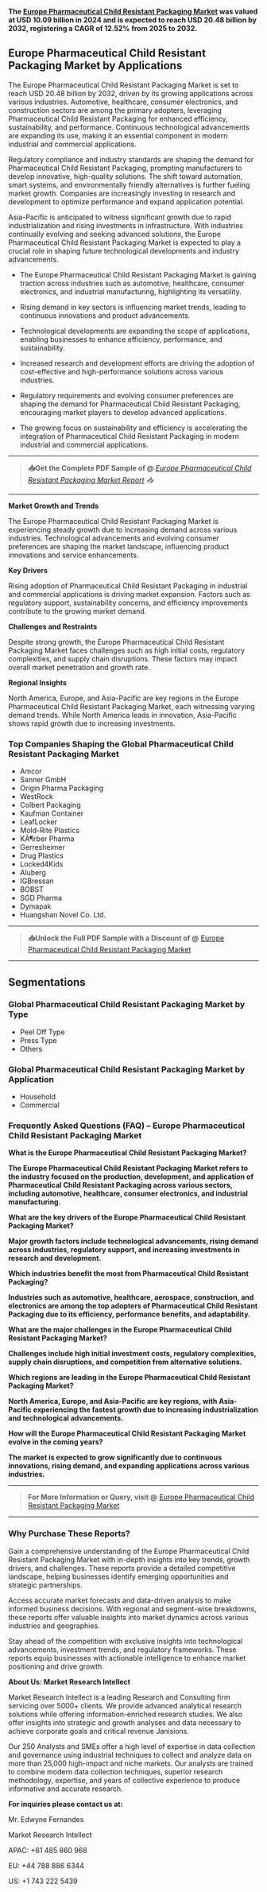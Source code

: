 <p><strong>The <a href="https://www.marketresearchintellect.com/download-sample/?rid=1069202&amp;utm_source=Pulse-April-Europe&amp;utm_medium=852">Europe Pharmaceutical Child Resistant Packaging Market</a> was valued at USD 10.09 billion in 2024 and is expected to reach USD 20.48 billion by 2032, registering a CAGR of 12.52% from 2025 to 2032.</strong></p><h2>Europe Pharmaceutical Child Resistant Packaging Market by Applications&nbsp;</h2><p><p>The Europe Pharmaceutical Child Resistant Packaging Market is set to reach USD 20.48 billion by 2032, driven by its growing applications across various industries. Automotive, healthcare, consumer electronics, and construction sectors are among the primary adopters, leveraging Pharmaceutical Child Resistant Packaging for enhanced efficiency, sustainability, and performance. Continuous technological advancements are expanding its use, making it an essential component in modern industrial and commercial applications.</p><p>Regulatory compliance and industry standards are shaping the demand for Pharmaceutical Child Resistant Packaging, prompting manufacturers to develop innovative, high-quality solutions. The shift toward automation, smart systems, and environmentally friendly alternatives is further fueling market growth. Companies are increasingly investing in research and development to optimize performance and expand application potential.</p><p>Asia-Pacific is anticipated to witness significant growth due to rapid industrialization and rising investments in infrastructure. With industries continually evolving and seeking advanced solutions, the Europe Pharmaceutical Child Resistant Packaging Market is expected to play a crucial role in shaping future technological developments and industry advancements.</p></p><ul><li><p>The Europe Pharmaceutical Child Resistant Packaging Market is gaining traction across industries such as automotive, healthcare, consumer electronics, and industrial manufacturing, highlighting its versatility.</p></li><li><p>Rising demand in key sectors is influencing market trends, leading to continuous innovations and product advancements.</p></li><li><p>Technological developments are expanding the scope of applications, enabling businesses to enhance efficiency, performance, and sustainability.</p></li><li><p>Increased research and development efforts are driving the adoption of cost-effective and high-performance solutions across various industries.</p></li><li><p>Regulatory requirements and evolving consumer preferences are shaping the demand for Pharmaceutical Child Resistant Packaging, encouraging market players to develop advanced applications.</p></li><li><p>The growing focus on sustainability and efficiency is accelerating the integration of Pharmaceutical Child Resistant Packaging in modern industrial and commercial applications.</p></li></ul><hr /><blockquote><p><strong><span class="font-[700]">📥Get the Complete PDF Sample of @ </span></strong><em><span class="font-[700]"><a href="https://www.marketresearchintellect.com/download-sample/?rid=1069202&amp;utm_source=Pulse-April-Europe&amp;utm_medium=852" target="_blank" data-tracking-control-name="article-ssr-frontend-pulse_little-text-block" data-tracking-will-navigate="" data-test-link="">Europe Pharmaceutical Child Resistant Packaging Market Report</a>&nbsp;📥</span></em></p></blockquote><hr /><p class="" data-start="77" data-end="360"><strong data-start="77" data-end="105">Market Growth and Trends</strong></p><p class="" data-start="77" data-end="360">The Europe Pharmaceutical Child Resistant Packaging Market is experiencing steady growth due to increasing demand across various industries. Technological advancements and evolving consumer preferences are shaping the market landscape, influencing product innovations and service enhancements.</p><p class="" data-start="362" data-end="606"><strong data-start="362" data-end="377">Key Drivers</strong></p><p class="" data-start="362" data-end="606">Rising adoption of Pharmaceutical Child Resistant Packaging in industrial and commercial applications is driving market expansion. Factors such as regulatory support, sustainability concerns, and efficiency improvements contribute to the growing market demand.</p><p class="" data-start="608" data-end="849"><strong data-start="608" data-end="637">Challenges and Restraints</strong></p><p class="" data-start="608" data-end="849">Despite strong growth, the Europe Pharmaceutical Child Resistant Packaging Market faces challenges such as high initial costs, regulatory complexities, and supply chain disruptions. These factors may impact overall market penetration and growth rate.</p><p class="" data-start="851" data-end="1095"><strong data-start="851" data-end="872">Regional Insights</strong></p><p class="" data-start="851" data-end="1095">North America, Europe, and Asia-Pacific are key regions in the Europe Pharmaceutical Child Resistant Packaging Market, each witnessing varying demand trends. While North America leads in innovation, Asia-Pacific shows rapid growth due to increasing investments.</p><p><h3>Top Companies Shaping the Global Pharmaceutical Child Resistant Packaging Market </h3><ul><li>Amcor</li><li>Sanner GmbH</li><li>Origin Pharma Packaging</li><li>WestRock</li><li>Colbert Packaging</li><li>Kaufman Container</li><li>LeafLocker</li><li>Mold-Rite Plastics</li><li>KÃ¶rber Pharma</li><li>Gerresheimer</li><li>Drug Plastics</li><li>Locked4Kids</li><li>Aluberg</li><li>IGBressan</li><li>BOBST</li><li>SGD Pharma</li><li>Dymapak</li><li>Huangshan Novel Co. Ltd.</li></ul></p><hr /><blockquote><p><strong>📥Unlock the Full PDF Sample with a Discount of @</strong> <a href="https://www.marketresearchintellect.com/ask-for-discount/?rid=1069202&amp;utm_source=Pulse-April-Europe&amp;utm_medium=852">Europe Pharmaceutical Child Resistant Packaging Market</a></p></blockquote><hr /><p><h2>Segmentations</h2><h3>Global Pharmaceutical Child Resistant Packaging Market by Type</h3><ul><li>Peel Off Type</li><li>Press Type</li><li>Others</li></ul><h3>Global Pharmaceutical Child Resistant Packaging Market by Application</h3><ul><li>Household</li><li>Commercial</li></ul></p><h3><strong>Frequently Asked Questions (FAQ) &ndash; Europe Pharmaceutical Child Resistant Packaging Market</strong></h3><p><strong>What is the Europe Pharmaceutical Child Resistant Packaging Market?</strong></p><p><strong>The Europe Pharmaceutical Child Resistant Packaging Market refers to the industry focused on the production, development, and application of Pharmaceutical Child Resistant Packaging across various sectors, including automotive, healthcare, consumer electronics, and industrial manufacturing.</strong></p><p><strong>What are the key drivers of the Europe Pharmaceutical Child Resistant Packaging Market?</strong></p><p><strong>Major growth factors include technological advancements, rising demand across industries, regulatory support, and increasing investments in research and development.</strong></p><p><strong>Which industries benefit the most from Pharmaceutical Child Resistant Packaging?</strong></p><p><strong>Industries such as automotive, healthcare, aerospace, construction, and electronics are among the top adopters of Pharmaceutical Child Resistant Packaging due to its efficiency, performance benefits, and adaptability.</strong></p><p><strong>What are the major challenges in the Europe Pharmaceutical Child Resistant Packaging Market?</strong></p><p><strong>Challenges include high initial investment costs, regulatory complexities, supply chain disruptions, and competition from alternative solutions.</strong></p><p><strong>Which regions are leading in the Europe Pharmaceutical Child Resistant Packaging Market?</strong></p><p><strong>North America, Europe, and Asia-Pacific are key regions, with Asia-Pacific experiencing the fastest growth due to increasing industrialization and technological advancements.</strong></p><p><strong>How will the Europe Pharmaceutical Child Resistant Packaging Market evolve in the coming years?</strong></p><p><strong>The market is expected to grow significantly due to continuous innovations, rising demand, and expanding applications across various industries.</strong></p><hr /><blockquote><p><span class="font-[700]"><strong>For More Information or Query, visit&nbsp;@</strong>&nbsp;</span><span class="font-[700]"><a href="https://www.marketresearchintellect.com/product/pharmaceutical-child-resistant-packaging-market/?utm_source=Linkedin&utm_medium=852" target="_blank" data-tracking-control-name="article-ssr-frontend-pulse_little-text-block" data-tracking-will-navigate="" data-test-link="">Europe Pharmaceutical Child Resistant Packaging Market</a></span></p></blockquote><hr /><h3><strong data-start="0" data-end="31">Why Purchase These Reports?</strong></h3><p class="" data-start="35" data-end="297">Gain a comprehensive understanding of the Europe Pharmaceutical Child Resistant Packaging Market with in-depth insights into key trends, growth drivers, and challenges. These reports provide a detailed competitive landscape, helping businesses identify emerging opportunities and strategic partnerships.</p><p class="" data-start="299" data-end="540">Access accurate market forecasts and data-driven analysis to make informed business decisions. With regional and segment-wise breakdowns, these reports offer valuable insights into market dynamics across various industries and geographies.</p><p class="" data-start="542" data-end="784">Stay ahead of the competition with exclusive insights into technological advancements, investment trends, and regulatory frameworks. These reports equip businesses with actionable intelligence to enhance market positioning and drive growth.</p><p><strong><span class="font-[700]">About Us: Market Research Intellect</span></strong></p><p><span class="">Market Research Intellect is a leading Research and Consulting firm servicing over 5000+ clients. We provide advanced analytical research solutions while offering information-enriched research studies.&nbsp;</span>We also offer insights into strategic and growth analyses and data necessary to achieve corporate goals and critical revenue Janisions.</p><p><span class="">Our 250 Analysts and SMEs offer a high level of expertise in data collection and governance using industrial techniques to collect and analyze data on more than 25,000 high-impact and niche markets. Our analysts are trained to combine modern data collection techniques, superior research methodology, expertise, and years of collective experience to produce informative and accurate research.</span></p><p><strong>For inquiries please contact us at:</strong></p><p>Mr. Edwyne Fernandes</p><p>Market Research Intellect</p><p>APAC: +61 485 860 968</p><p>EU: +44 788 886 6344</p><p>US: +1 743 222 5439</p>